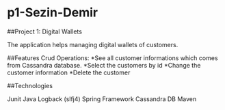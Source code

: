 # p1-Sezin-Demir
##Project 1: Digital Wallets

The application helps managing digital wallets of customers.

##Features
Crud Operations:
*See all customer informations which comes from Cassandra database.
*Select the customers by id 
*Change the customer information
*Delete the customer

##Technologies

Junit
Java
Logback (slfj4)
Spring Framework
Cassandra DB
Maven
